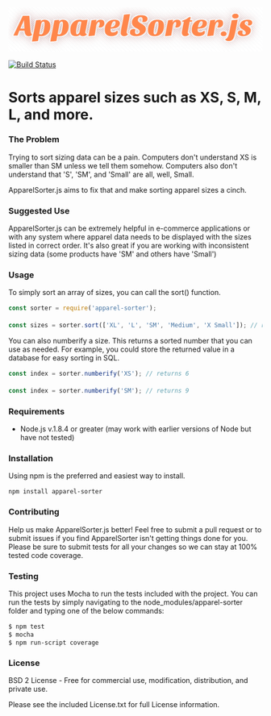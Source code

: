 ![ApparelSorter.js](/logo.png)

[![Build Status](https://travis-ci.org/gcopley/apparelsorter.js.svg?branch=master)](https://travis-ci.org/gcopley/apparelsorter.js)

# Sorts apparel sizes such as XS, S, M, L, and more.

### The Problem
Trying to sort sizing data can be a pain. Computers don't understand XS is smaller than SM unless we tell them somehow. Computers also don't understand that 'S', 'SM', and 'Small' are all, well, Small.

ApparelSorter.js aims to fix that and make sorting apparel sizes a cinch.


### Suggested Use
ApparelSorter.js can be extremely helpful in e-commerce applications or with any system where apparel data needs to be displayed with the sizes listed in correct order. It's also great if you are working with inconsistent sizing data (some products have 'SM' and others have 'Small')


### Usage
To simply sort an array of sizes, you can call the sort() function.
```javascript
const sorter = require('apparel-sorter');

const sizes = sorter.sort(['XL', 'L', 'SM', 'Medium', 'X Small']); // returns ['X Small','SM','Medium','L','XL']
```
You can also numberify a size. This returns a sorted number that you can use as needed. For example, you could store the returned value in a database for easy sorting in SQL.
```javascript
const index = sorter.numberify('XS'); // returns 6

const index = sorter.numberify('SM'); // returns 9
```

### Requirements
- Node.js v.1.8.4 or greater (may work with earlier versions of Node but have not tested)


### Installation
Using npm is the preferred and easiest way to install.
```
npm install apparel-sorter
```

### Contributing
Help us make ApparelSorter.js better! Feel free to submit a pull request or to submit issues if you find ApparelSorter isn't getting things done for you.
Please be sure to submit tests for all your changes so we can stay at 100% tested code coverage.

### Testing
This project uses Mocha to run the tests included with the project.
You can run the tests by simply navigating to the node_modules/apparel-sorter folder and typing one of the below commands:
```
$ npm test
$ mocha
$ npm run-script coverage
```

### License
BSD 2 License - Free for commercial use, modification, distribution, and private use.

Please see the included License.txt for full License information.

